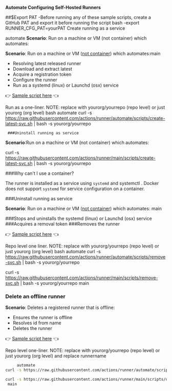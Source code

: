 **Automate Configuring Self-Hosted Runners**

##$Export PAT
-Before running any of these sample scripts, create a GitHub PAT and export it before running the script
   bash
-export RUNNER_CFG_PAT=yourPAT
Create running as a service

  automate
**Scenario**: Run on a machine or VM (not container) which automates:

**Scenario**: Run on a machine or VM ([not container](#why-cant-i-use-a-container)) which automates:main

 - Resolving latest released runner
 - Download and extract latest
 - Acquire a registration token
 - Configure the runner
 - Run as a systemd (linux) or Launchd (osx) service

  :point_right: [Sample script here](../scripts/create-latest-svc.sh) :point_left:

Run as a one-liner. NOTE: replace with yourorg/yourrepo (repo level) or just yourorg (org level) 
bash automate
curl -s https://raw.githubusercontent.com/actions/runner/automate/scripts/create-latest-svc.sh | bash -s yourorg/yourrepo

     ###Uninstall running as service 

**Scenario**:Run on a machine or VM (not container) which automates:

curl -s https://raw.githubusercontent.com/actions/runner/main/scripts/create-latest-svc.sh | bash -s yourorg/yourrepo

 ###Why can't I use a container?

The runner is installed as a service using `systemd` and  systemctl . Docker does not support `systemd` for service configuration on a container.

 ###Uninstall running as service 

**Scenario**: Run on a machine or VM ([not container](#why-cant-i-use-a-container)) which automates:
   main

 ###Stops and uninstalls the systemd (linux) or Launchd (osx) service
 ###Acquires a removal token
 ###Removes the runner

:point_right: [Sample script here](../scripts/remove-svc.sh) :point_left:

Repo level one liner.  NOTE: replace with yourorg/yourrepo (repo level) or just yourorg (org level) 
 bash
     automate
curl -s https://raw.githubusercontent.com/actions/runner/automate/scripts/remove-svc.sh | bash -s yourorg/yourrepo

curl -s https://raw.githubusercontent.com/actions/runner/main/scripts/remove-svc.sh | bash -s yourorg/yourrepo
main

### Delete an offline runner

**Scenario**: Deletes a registered runner that is offline:

 - Ensures the runner is offline
 - Resolves id from name
 - Deletes the runner

:point_right: [Sample script here](../scripts/delete.sh) :point_left:

Repo level one-liner.  NOTE: replace with yourorg/yourrepo (repo level) or just yourorg (org level) and replace runnername
```bash
     automate
curl -s https://raw.githubusercontent.com/actions/runner/automate/scripts/delete.sh | bash -s yourorg/yourrepo runnername

curl -s https://raw.githubusercontent.com/actions/runner/main/scripts/delete.sh | bash -s yourorg/yourrepo runnername
 main
```
